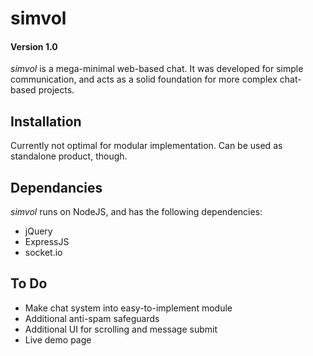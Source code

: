 # simvol
#### Version 1.0
_simvol_ is a mega-minimal web-based chat.
It was developed for simple communication, and acts as a solid foundation for more complex chat-based projects.

## Installation
Currently not optimal for modular implementation. Can be used as standalone product, though.

## Dependancies
_simvol_ runs on NodeJS, and has the following dependencies:
  - jQuery
  - ExpressJS
  - socket.io

## To Do
 - Make chat system into easy-to-implement module
 - Additional anti-spam safeguards
 - Additional UI for scrolling and message submit
 - Live demo page
